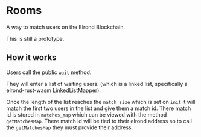 # Rooms

A way to match users on the Elrond Blockchain.

This is still a prototype.

## How it works

Users call the public `wait` method.

They will enter a list of waiting users. (which is a linked list, specifically a elrond-rust-wasm LinkedListMapper).

Once the length of the list reaches the `match_size` which is set on `init` it will match the first two users in the list and give them a match id. There match id is stored in `matches_map` which can be viewed with the method `getMatchesMap`. There match id will be tied to their elrond address so to call the `getMatchesMap` they must provide their address.
